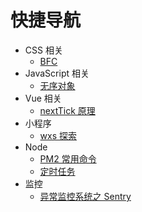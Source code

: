 # 快捷导航

- CSS 相关
  - [BFC](/blog/css/bfc.md)
- JavaScript 相关
  - [无序对象](/blog/js/disorder-object.md)
- Vue 相关
  - [nextTick 原理](/blog/vue/nextTick.md)
- 小程序
  - [wxs 探索](/blog/wx/wxs.md)
- Node
  - [PM2 常用命令](/blog/node/pm2.md)
  - [定时任务](/blog/node/schedule.md)
- 监控
  - [异常监控系统之 Sentry](/blog/monitor/sentry.md)
